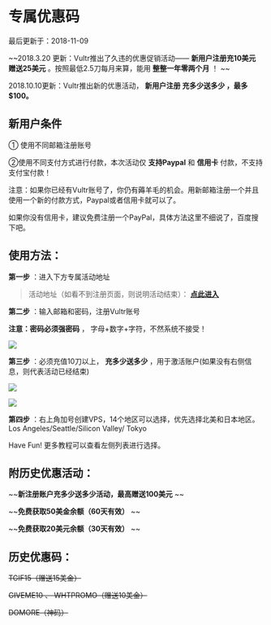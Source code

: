 # 专属优惠码

最后更新于：2018-11-09

~~2018.3.20 更新：Vultr推出了久违的优惠促销活动——  **新用户注册充10美元 赠送25美元**  。按照最低2.5刀每月来算，能用 **整整一年零两个月** ！ ~~

2018.10.10更新：Vultr推出新的优惠活动，  **新用户注册 充多少送多少 ，最多$100。** 

## 新用户条件

① 使用不同邮箱注册账号

②使用不同支付方式进行付款，本次活动仅 **支持Paypal** 和 **信用卡** 付款，不支持支付宝付款！

注意：如果你已经有Vultr账号了，你仍有薅羊毛的机会。用新邮箱注册一个并且使用一个新的付款方式，Paypal或者信用卡就可以了。

如果你没有信用卡，建议免费注册一个PayPal，具体方法这里不细说了，百度搜下吧。

## 使用方法：

**第一步** ：进入下方专属活动地址

> 活动地址（如看不到注册页面，则说明活动结束）： [ **点此进入** ](http://t.cn/EfPiJLF)

**第二步** ：输入邮箱和密码，注册Vultr账号

**注意：密码必须强密码** ， 字母+数字+字符，不然系统不接受！

![](https://vultrgo.com/wp-content/uploads/2018/03/vultr_promo.png)

**第三步** ：必须充值10刀以上， **充多少送多少** ，用于激活账户\(如果没有右侧信息，则代表活动已经结束\)

![](https://vultrgo.com/wp-content/uploads/2018/03/vultr_promo1.png)

![](https://vultrgo.com/wp-content/uploads/2018/11/vultr_gift-1024x343.png)

**第四步** ：右上角加号创建VPS，14个地区可以选择，优先选择北美和日本地区。 Los Angeles/Seattle/Silicon Valley/ Tokyo

Have Fun! 更多教程可以查看左侧列表进行选择。

## 附历史优惠活动：

~~**新注册账户充多少送多少活动，最高赠送100美元** ~~

~~**免费获取50美金余额（60天有效）** ~~

~~**免费获取20美元余额（30天有效）** ~~

## 历史优惠码：

~~TGIF15（赠送15美金）~~

~~GIVEME10 、 WHTPROMO（赠送10美金）~~

~~DOMORE（神码）~~

